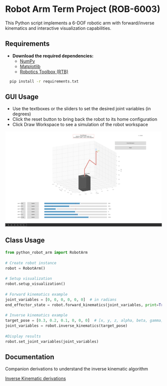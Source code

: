
# Robot Arm Term Project (ROB-6003)

This Python script implements a 6-DOF robotic arm with forward/inverse kinematics and interactive visualization capabilities.


## Requirements

- **Download the required dependencies:**
  * [NumPy](https://numpy.org/install/)
  * [Matplotlib](https://matplotlib.org/stable/users/installing.html)
  * [Robotics Toolbox (RTB)](https://petercorke.com/toolboxes/robotics-toolbox/)


```bash
  pip install -r requirements.txt
```


## GUI Usage
- Use the textboxes or the sliders to set the desired joint variables (in degrees)
- Click the reset button to bring back the robot to its home configuration
- Click Draw Workspace to see a simulation of the robot workspace

![GUI_screenshot](GUI_screenshot.png "GUI Usage")


## Class Usage

```python
from python_robot_arm import RobotArm

# Create robot instance
robot = RobotArm()

# Setup visualization
robot.setup_visualization()

# Forward kinematics example
joint_variables = [0, 0, 0, 0, 0, 0]  # in radians
end_effector_state = robot.forward_kinematics(joint_variables, print=True)

# Inverse kinematics example
target_pose = [0.3, 0.2, 0.1, 0, 0, 0]  # [x, y, z, alpha, beta, gamma]
joint_variables = robot.inverse_kinematics(target_pose)

#Display results
robot.set_joint_variables(joint_variables)
```


## Documentation

Companion derivations to understand the inverse kinematic algorithm

[Inverse Kinematic derivations](6dof_IK_derivations.pdf)

